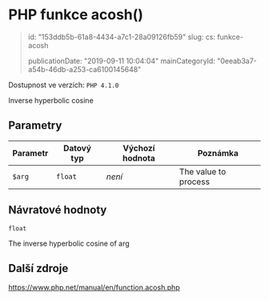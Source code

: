 PHP funkce acosh()
==================

> id: "153ddb5b-61a8-4434-a7c1-28a09126fb59"
> slug:
> 	cs: funkce-acosh
>
> publicationDate: "2019-09-11 10:04:04"
> mainCategoryId: "0eeab3a7-a54b-46db-a253-ca6100145648"

Dostupnost ve verzích: `PHP 4.1.0`

Inverse hyperbolic cosine


Parametry
--------------

| Parametr | Datový typ | Výchozí hodnota | Poznámka |
|-----|-----|-----|-----|
| `$arg` | `float` | *není* | The value to process |


Návratové hodnoty
----------------

`float`

The inverse hyperbolic cosine of arg

Další zdroje
------------

https://www.php.net/manual/en/function.acosh.php
